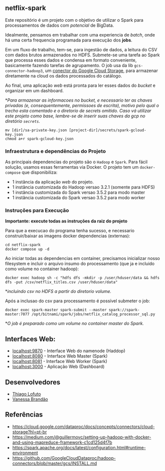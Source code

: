 ## netflix-spark

Este repositório é um projeto com o objetivo de utilizar o Spark para processamentos de dados com *potencial* de BigData.

Idealmente, pensamos em trabalhar com uma experiencia de *batch*, onde há uma certa frequencia programada para execução dos **jobs**.

Em um fluxo de trabalho, tem-se, para ingestão de dados, a leitura do CSV com dados brutos armazenados no HDFS. Submete-se uma tarefa ao Spark que processa esses dados e condensa em formato conveniente, basicamente fazendo tarefas de agrupamento. O job usa da lib `gcs-connector-hadoop3`, um [conector do Google Cloud Storage](#https://cloud.google.com/dataproc/docs/concepts/connectors/cloud-storage?hl=pt-br), para armazenar diretamente na cloud os dados processados do catálogo.

Ao final, uma aplicação *web* está pronta para ler esses dados do *bucket* e organizar em um dashboard.

**Para armazenar as informacoes no bucket, e necessario ter as chaves privadas (e, consequentemente, permissoes de escrita), motivo pelo qual o trecho esta comentado e o diretorio de secrets omitido. Caso vá utilizar este projeto como base, lembre-se de inserir suas chaves da gcp no diretório `secrets`.*

```shell
mv [dir]/sa-private-key.json [project-dir]/secrets/spark-gcloud-key.json
chmod a+r spark-gcloud-key.json
```

### Infraestrutura e dependências do Projeto

As principais dependencias do projeto são o `Hadoop` e `Spark`. Para fácil solução, usamos essas ferramentas via Docker. O projeto tem um `docker-compose` que disponibiliza:

- 1 instância da aplicação *web* do projeto.
- 1 instância customizada do Hadoop versao 3.2.1 (somente para HDFS)
- 1 instância customizada do Spark versao 3.5.2 para modo master 
- 1 instância customizada do Spark versao 3.5.2 para modo worker


### Instruções para Execução

**Importante: execute todas as instruções da raiz do projeto**

Para que a execucao do programa tenha sucesso, e necessario construir/baixar as imagens docker dependencias (externas):

```shell
cd netflix-spark
docker compose up -d
```

Ao iniciar todas as dependencias em container, precisamos inicializar nosso filesystem e incluir o arquivo insumo do processamento (que ja e incluido como volume no container hadoop):

```shell
docker exec hadoop sh -c "hdfs dfs -mkdir -p /user/hduser/data && hdfs dfs -put /csv/netflix_titles.csv /user/hduser/data" 
```
**incluindo csv no HDFS a partir do diretorio volume.*

Após a inclusao do csv para processamento é possível submeter o job: 

```shell
docker exec spark-master spark-submit --master spark://spark-master:7077 /opt/bitnami/spark/jobs/netflix_catalog_processor_sql.py
```
**O job é preparado como um volume no container master do Spark.*

## Interfaces Web:

- [localhost:9870](http://localhost:9870/) - Interface Web do namenode (Haddop)
- [localhost:8080](http://localhost:8080/) - Interface Web Master (Spark)
- [localhost:8081](http://localhost:8081/) - Interface Web Worker (Spark)
- [localhost:3000](http://localhost:3000/) - Aplicação Web (Dashboard)

## Desenvolvedores

- [Thiago Lofuto](#https://github.com/thiagolotufo)
- [Vanessa Brandão](#https://github.com/vanbrandaos)

## Referências

- https://cloud.google.com/dataproc/docs/concepts/connectors/cloud-storage?hl=pt-br
- https://medium.com/@guillermovc/setting-up-hadoop-with-docker-and-using-mapreduce-framework-c1cd125d4f7b
- https://spark.apache.org/docs/latest/configuration.html#runtime-environment
- https://github.com/GoogleCloudDataproc/hadoop-connectors/blob/master/gcs/INSTALL.md
